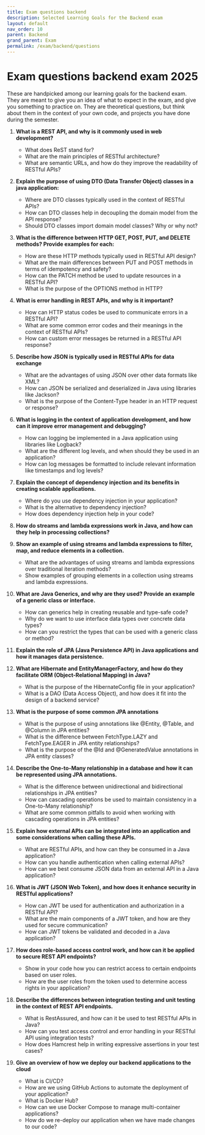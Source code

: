 ```yaml
---
title: Exam questions backend
description: Selected Learning Goals for the Backend exam
layout: default
nav_order: 10
parent: Backend
grand_parent: Exam
permalink: /exam/backend/questions
---
```


# Exam questions backend exam 2025

These are handpicked among our learning goals for the backend exam. They are meant to give you an idea of what to expect in the exam, and give you something to practice on. They are theoretical questions, but think about them in the context of your own code, and projects you have done during the semester.

1. **What is a REST API, and why is it commonly used in web development?**

    - What does ReST stand for?
    - What are the main principles of RESTful architecture?
    - What are semantic URLs, and how do they improve the readability of RESTful APIs?

2. **Explain the purpose of using DTO (Data Transfer Object) classes in a java application:**

    - Where are DTO classes typically used in the context of RESTful APIs?
    - How can DTO classes help in decoupling the domain model from the API response?
    - Should DTO classes import domain model classes? Why or why not?

3. **What is the difference between HTTP GET, POST, PUT, and DELETE methods? Provide examples for each:**

    - How are these HTTP methods typically used in RESTful API design?
    - What are the main differences between PUT and POST methods in terms of idempotency and safety?
    - How can the PATCH method be used to update resources in a RESTful API?
    - What is the purpose of the OPTIONS method in HTTP?

4. **What is error handling in REST APIs, and why is it important?**

    - How can HTTP status codes be used to communicate errors in a RESTful API?
    - What are some common error codes and their meanings in the context of RESTful APIs?
    - How can custom error messages be returned in a RESTful API response?

5. **Describe how JSON is typically used in RESTful APIs for data exchange**

    - What are the advantages of using JSON over other data formats like XML?
    - How can JSON be serialized and deserialized in Java using libraries like Jackson?
    - What is the purpose of the Content-Type header in an HTTP request or response?

6. **What is logging in the context of application development, and how can it improve error management and debugging?**

    - How can logging be implemented in a Java application using libraries like Logback?
    - What are the different log levels, and when should they be used in an application?
    - How can log messages be formatted to include relevant information like timestamps and log levels?

7. **Explain the concept of dependency injection and its benefits in creating scalable applications.**

    - Where do you use dependency injection in your application?
    - What is the alternative to dependency injection?
    - How does dependency injection help in your code?

8. **How do streams and lambda expressions work in Java, and how can they help in processing collections?**

9. **Show an example of using streams and lambda expressions to filter, map, and reduce elements in a collection.**

    - What are the advantages of using streams and lambda expressions over traditional iteration methods?
    - Show examples of grouping elements in a collection using streams and lambda expressions.

10. **What are Java Generics, and why are they used? Provide an example of a generic class or interface.**

    - How can generics help in creating reusable and type-safe code?
    - Why do we want to use interface data types over concrete data types?
    - How can you restrict the types that can be used with a generic class or method?

11. **Explain the role of JPA (Java Persistence API) in Java applications and how it manages data persistence.**

12. **What are Hibernate and EntityManagerFactory, and how do they facilitate ORM (Object-Relational Mapping) in Java?**

    - What is the purpose of the HibernateConfig file in your application?
    - What is a DAO (Data Access Object), and how does it fit into the design of a backend service?

13. **What is the purpose of some common JPA annotations**

    - What is the purpose of using annotations like @Entity, @Table, and @Column in JPA entities?
    - What is the difference between FetchType.LAZY and FetchType.EAGER in JPA entity relationships?
    - What is the purpose of the @Id and @GeneratedValue annotations in JPA entity classes?

14. **Describe the One-to-Many relationship in a database and how it can be represented using JPA annotations.**

    - What is the difference between unidirectional and bidirectional relationships in JPA entities?
    - How can cascading operations be used to maintain consistency in a One-to-Many relationship?
    - What are some common pitfalls to avoid when working with cascading operations in JPA entities?

15. **Explain how external APIs can be integrated into an application and some considerations when calling these APIs.**

    - What are RESTful APIs, and how can they be consumed in a Java application?
    - How can you handle authentication when calling external APIs?
    - How can we best consume JSON data from an external API in a Java application?

16. **What is JWT (JSON Web Token), and how does it enhance security in RESTful applications?**

    - How can JWT be used for authentication and authorization in a RESTful API?
    - What are the main components of a JWT token, and how are they used for secure communication?
    - How can JWT tokens be validated and decoded in a Java application?

17. **How does role-based access control work, and how can it be applied to secure REST API endpoints?**

    - Show in your code how you can restrict access to certain endpoints based on user roles.
    - How are the user roles from the token used to determine access rights in your application?

18. **Describe the differences between integration testing and unit testing in the context of REST API endpoints.**

    - What is RestAssured, and how can it be used to test RESTful APIs in Java?
    - How can you test access control and error handling in your RESTful API using integration tests?
    - How does Hamcrest help in writing expressive assertions in your test cases?

19. **Give an overview of how we deploy our backend applications to the cloud**

    - What is CI/CD?
    - How are we using GitHub Actions to automate the deployment of your application?
    - What is Docker Hub?
    - How can we use Docker Compose to manage multi-container applications?
    - How do we re-deploy our application when we have made changes to our code?
